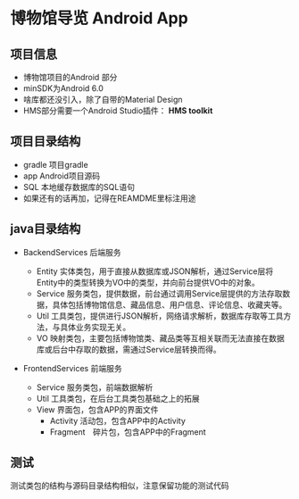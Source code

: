 # 博物馆导览 Android App

## 项目信息
- 博物馆项目的Android 部分
- minSDK为Android 6.0
- 啥库都还没引入，除了自带的Material Design
- HMS部分需要一个Android Studio插件： **HMS toolkit**

## 项目目录结构
- gradle 项目gradle
- app Android项目源码
- SQL 本地缓存数据库的SQL语句
- 如果还有的话再加，记得在REAMDME里标注用途

## java目录结构
- BackendServices 后端服务
    - Entity 实体类包，用于直接从数据库或JSON解析，通过Service层将Entity中的类型转换为VO中的类型，并向前台提供VO中的对象。
    - Service 服务类包，提供数据，前台通过调用Service层提供的方法存取数据，具体包括博物馆信息、藏品信息、用户信息、评论信息、收藏夹等。
    - Util 工具类包，提供进行JSON解析，网络请求解析，数据库存取等工具方法，与具体业务实现无关。
    - VO 映射类包，主要包括博物馆类、藏品类等互相关联而无法直接在数据库或后台中存取的数据，需通过Service层转换而得。
    
- FrontendServices 前端服务
    - Service 服务类包，前端数据解析
    - Util 工具类包，在后台工具类包基础之上的拓展
    - View 界面包，包含APP的界面文件
        - Activity 活动包，包含APP中的Activity
        - Fragment　碎片包，包含APP中的Fragment
        
## 测试
测试类包的结构与源码目录结构相似，注意保留功能的测试代码

